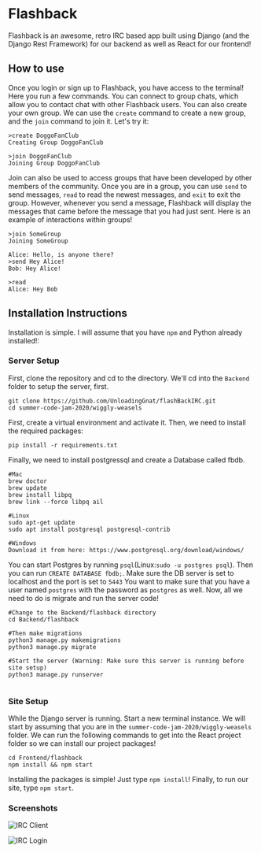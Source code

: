 # Flashback
Flashback is an awesome, retro IRC based app built using Django (and the Django Rest Framework) for our backend as well as React for our frontend!

## How to use
Once you login or sign up to Flashback, you have access to the terminal! Here you run a few commands. You can connect to group chats, which allow you to contact chat with other Flashback users. You can also create your own group. We can use the `create` command to create a new group, and the `join` command to join it. Let's try it:
```
>create DoggoFanClub
Creating Group DoggoFanClub

>join DoggoFanClub
Joining Group DoggoFanClub
```

Join can also be used to access groups that have been developed by other members of the community. Once you are in a group, you can use `send` to send messages, `read` to read the newest messages, and `exit` to exit the group. However, whenever you send a message, Flashback will display the messages that came before the message that you had just sent. Here is an example of interactions within groups!
```
>join SomeGroup
Joining SomeGroup

Alice: Hello, is anyone there?
>send Hey Alice!
Bob: Hey Alice!

>read
Alice: Hey Bob
```

## Installation Instructions
Installation is simple. I will assume that you have `npm` and Python already installed!:

### Server Setup
First, clone the repository and cd to the directory. We'll cd into the `Backend` folder to setup the server, first. 
```
git clone https://github.com/UnloadingGnat/flashBackIRC.git
cd summer-code-jam-2020/wiggly-weasels
```
First, create a virtual environment and activate it. Then, we need to install the required packages:
```
pip install -r requirements.txt
```
Finally, we need to install postgressql and create a Database called fbdb.
```
#Mac
brew doctor
brew update
brew install libpq
brew link --force libpq ail

#Linux
sudo apt-get update
sudo apt install postgresql postgresql-contrib

#Windows
Download it from here: https://www.postgresql.org/download/windows/

```

You can start Postgres by running `psql`(Linux:`sudo -u postgres psql`). Then you can run `CREATE DATABASE fbdb;`. Make sure the DB server is set to localhost and the port is set to `5443`
You want to make sure that you have a user named `postgres` with the password as `postgres` as well. 
Now, all we need to do is migrate and run the server code! 
```
#Change to the Backend/flashback directory
cd Backend/flashback

#Then make migrations
python3 manage.py makemigrations
python3 manage.py migrate

#Start the server (Warning: Make sure this server is running before site setup)
python3 manage.py runserver


```
<!-- Make sure you are in `wiggly-weasels/Backend/flashback`. Then run the server by running: `python3 manage.py runserver`.  -->

### Site Setup
While the Django server is running. Start a new terminal instance. We will start by assuming that you are in the `summer-code-jam-2020/wiggly-weasels` folder. We can run the following commands to get into the React project folder so we can install our project packages! 
```
cd Frontend/flashback
npm install && npm start
```
Installing the packages is simple! Just type `npm install`! Finally, to run our site, type `npm start`.

### Screenshots
![IRC Client](https://raw.githubusercontent.com/JetDeveloping/summer-code-jam-2020/master/wiggly-weasels/screenshots/IRC1.png)

![IRC Login](https://raw.githubusercontent.com/JetDeveloping/summer-code-jam-2020/master/wiggly-weasels/screenshots/IRC2.png)

